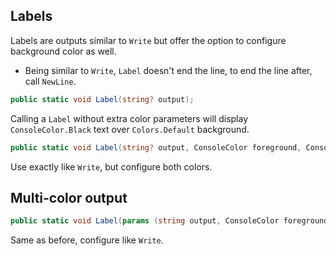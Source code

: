 ## Labels

Labels are outputs similar to `Write` but offer the option to configure background color as well.
* Being similar to `Write`, `Label` doesn't end the line, to end the line after, call `NewLine`.

```csharp
public static void Label(string? output);
```

Calling a `Label` without extra color parameters will display `ConsoleColor.Black` text over `Colors.Default` background.

```csharp
public static void Label(string? output, ConsoleColor foreground, ConsoleColor background);
```

Use exactly like `Write`, but configure both colors.

## Multi-color output

```csharp
public static void Label(params (string output, ConsoleColor foreground, ConsoleColor background)[] elements);
```

Same as before, configure like `Write`.
